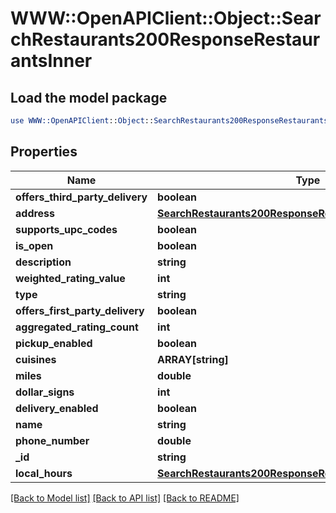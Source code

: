# WWW::OpenAPIClient::Object::SearchRestaurants200ResponseRestaurantsInner

## Load the model package
```perl
use WWW::OpenAPIClient::Object::SearchRestaurants200ResponseRestaurantsInner;
```

## Properties
Name | Type | Description | Notes
------------ | ------------- | ------------- | -------------
**offers_third_party_delivery** | **boolean** |  | [optional] 
**address** | [**SearchRestaurants200ResponseRestaurantsInnerAddress**](SearchRestaurants200ResponseRestaurantsInnerAddress.md) |  | [optional] 
**supports_upc_codes** | **boolean** |  | [optional] 
**is_open** | **boolean** |  | [optional] 
**description** | **string** |  | [optional] 
**weighted_rating_value** | **int** |  | [optional] 
**type** | **string** |  | [optional] 
**offers_first_party_delivery** | **boolean** |  | [optional] 
**aggregated_rating_count** | **int** |  | [optional] 
**pickup_enabled** | **boolean** |  | [optional] 
**cuisines** | **ARRAY[string]** |  | [optional] 
**miles** | **double** |  | [optional] 
**dollar_signs** | **int** |  | [optional] 
**delivery_enabled** | **boolean** |  | [optional] 
**name** | **string** |  | [optional] 
**phone_number** | **double** |  | [optional] 
**_id** | **string** |  | [optional] 
**local_hours** | [**SearchRestaurants200ResponseRestaurantsInnerLocalHours**](SearchRestaurants200ResponseRestaurantsInnerLocalHours.md) |  | [optional] 

[[Back to Model list]](../README.md#documentation-for-models) [[Back to API list]](../README.md#documentation-for-api-endpoints) [[Back to README]](../README.md)


